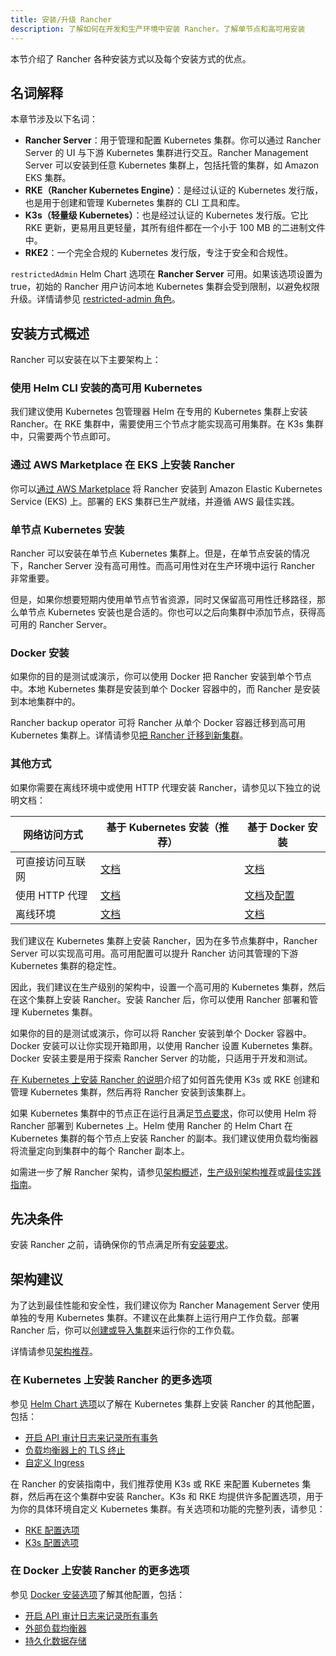 ```yaml
---
title: 安装/升级 Rancher
description: 了解如何在开发和生产环境中安装 Rancher。了解单节点和高可用安装
---
```


<head>
  <link rel="canonical" href="https://ranchermanager.docs.rancher.com/zh/getting-started/installation-and-upgrade"/>
</head>

本节介绍了 Rancher 各种安装方式以及每个安装方式的优点。

## 名词解释

本章节涉及以下名词：

- **Rancher Server**：用于管理和配置 Kubernetes 集群。你可以通过 Rancher Server 的 UI 与下游 Kubernetes 集群进行交互。Rancher Management Server 可以安装到任意 Kubernetes 集群上，包括托管的集群，如 Amazon EKS 集群。
- **RKE（Rancher Kubernetes Engine）**：是经过认证的 Kubernetes 发行版，也是用于创建和管理 Kubernetes 集群的 CLI 工具和库。
- **K3s（轻量级 Kubernetes）**：也是经过认证的 Kubernetes 发行版。它比 RKE 更新，更易用且更轻量，其所有组件都在一个小于 100 MB 的二进制文件中。
- **RKE2**：一个完全合规的 Kubernetes 发行版，专注于安全和合规性。

`restrictedAdmin` Helm Chart 选项在 **Rancher Server** 可用。如果该选项设置为 true，初始的 Rancher 用户访问本地 Kubernetes 集群会受到限制，以避免权限升级。详情请参见 [restricted-admin 角色](../../how-to-guides/new-user-guides/authentication-permissions-and-global-configuration/manage-role-based-access-control-rbac/global-permissions.md#受限管理员)。

## 安装方式概述

Rancher 可以安装在以下主要架构上：

### 使用 Helm CLI 安装的高可用 Kubernetes

我们建议使用 Kubernetes 包管理器 Helm 在专用的 Kubernetes 集群上安装 Rancher。在 RKE 集群中，需要使用三个节点才能实现高可用集群。在 K3s 集群中，只需要两个节点即可。

### 通过 AWS Marketplace 在 EKS 上安装 Rancher

你可以[通过 AWS Marketplace](../quick-start-guides/deploy-rancher-manager/aws-marketplace.md) 将 Rancher 安装到 Amazon Elastic Kubernetes Service (EKS) 上。部署的 EKS 集群已生产就绪，并遵循 AWS 最佳实践。

### 单节点 Kubernetes 安装

Rancher 可以安装在单节点 Kubernetes 集群上。但是，在单节点安装的情况下，Rancher Server 没有高可用性。而高可用性对在生产环境中运行 Rancher 非常重要。

但是，如果你想要短期内使用单节点节省资源，同时又保留高可用性迁移路径，那么单节点 Kubernetes 安装也是合适的。你也可以之后向集群中添加节点，获得高可用的 Rancher Server。

### Docker 安装

如果你的目的是测试或演示，你可以使用 Docker 把 Rancher 安装到单个节点中。本地 Kubernetes 集群是安装到单个 Docker 容器中的，而 Rancher 是安装到本地集群中的。

Rancher backup operator 可将 Rancher 从单个 Docker 容器迁移到高可用 Kubernetes 集群上。详情请参见[把 Rancher 迁移到新集群](../../how-to-guides/new-user-guides/backup-restore-and-disaster-recovery/migrate-rancher-to-new-cluster.md)。

### 其他方式

如果你需要在离线环境中或使用 HTTP 代理安装 Rancher，请参见以下独立的说明文档：

| 网络访问方式     | 基于 Kubernetes 安装（推荐）                                                                    | 基于 Docker 安装                                                                                                                                                                                          |
| ---------------- | ----------------------------------------------------------------------------------------------- | --------------------------------------------------------------------------------------------------------------------------------------------------------------------------------------------------------- |
| 可直接访问互联网 | [文档](install-upgrade-on-a-kubernetes-cluster/install-upgrade-on-a-kubernetes-cluster.md)      | [文档](other-installation-methods/rancher-on-a-single-node-with-docker/rancher-on-a-single-node-with-docker.md)                                                                                           |
| 使用 HTTP 代理   | [文档](other-installation-methods/rancher-behind-an-http-proxy/rancher-behind-an-http-proxy.md) | [文档](other-installation-methods/rancher-on-a-single-node-with-docker/rancher-on-a-single-node-with-docker.md)及[配置](../../reference-guides/single-node-rancher-in-docker/http-proxy-configuration.md) |
| 离线环境         | [文档](other-installation-methods/air-gapped-helm-cli-install/air-gapped-helm-cli-install.md)   | [文档](other-installation-methods/air-gapped-helm-cli-install/air-gapped-helm-cli-install.md)                                                                                                             |

我们建议在 Kubernetes 集群上安装 Rancher，因为在多节点集群中，Rancher Server 可以实现高可用。高可用配置可以提升 Rancher 访问其管理的下游 Kubernetes 集群的稳定性。

因此，我们建议在生产级别的架构中，设置一个高可用的 Kubernetes 集群，然后在这个集群上安装 Rancher。安装 Rancher 后，你可以使用 Rancher 部署和管理 Kubernetes 集群。

如果你的目的是测试或演示，你可以将 Rancher 安装到单个 Docker 容器中。Docker 安装可以让你实现开箱即用，以使用 Rancher 设置 Kubernetes 集群。Docker 安装主要是用于探索 Rancher Server 的功能，只适用于开发和测试。

[在 Kubernetes 上安装 Rancher 的说明](install-upgrade-on-a-kubernetes-cluster/install-upgrade-on-a-kubernetes-cluster.md)介绍了如何首先使用 K3s 或 RKE 创建和管理 Kubernetes 集群，然后再将 Rancher 安装到该集群上。

如果 Kubernetes 集群中的节点正在运行且满足[节点要求](installation-requirements/installation-requirements.md)，你可以使用 Helm 将 Rancher 部署到 Kubernetes 上。Helm 使用 Rancher 的 Helm Chart 在 Kubernetes 集群的每个节点上安装 Rancher 的副本。我们建议使用负载均衡器将流量定向到集群中的每个 Rancher 副本上。

如需进一步了解 Rancher 架构，请参见[架构概述](../../reference-guides/rancher-manager-architecture/rancher-manager-architecture.md)，[生产级别架构推荐](../../reference-guides/rancher-manager-architecture/architecture-recommendations.md)或[最佳实践指南](../../reference-guides/best-practices/rancher-server/tips-for-running-rancher.md)。

## 先决条件

安装 Rancher 之前，请确保你的节点满足所有[安装要求](installation-requirements/installation-requirements.md)。

## 架构建议

为了达到最佳性能和安全性，我们建议你为 Rancher Management Server 使用单独的专用 Kubernetes 集群。不建议在此集群上运行用户工作负载。部署 Rancher 后，你可以[创建或导入集群](../../how-to-guides/new-user-guides/kubernetes-clusters-in-rancher-setup/kubernetes-clusters-in-rancher-setup.md)来运行你的工作负载。

详情请参见[架构推荐](../../reference-guides/rancher-manager-architecture/architecture-recommendations.md)。

### 在 Kubernetes 上安装 Rancher 的更多选项

参见 [Helm Chart 选项](installation-references/helm-chart-options.md)以了解在 Kubernetes 集群上安装 Rancher 的其他配置，包括：

- [开启 API 审计日志来记录所有事务](installation-references/helm-chart-options.md#api-审计日志)
- [负载均衡器上的 TLS 终止](installation-references/helm-chart-options.md#外部-tls-终止)
- [自定义 Ingress](installation-references/helm-chart-options.md#自定义-ingress)

在 Rancher 的安装指南中，我们推荐使用 K3s 或 RKE 来配置 Kubernetes 集群，然后再在这个集群中安装 Rancher。K3s 和 RKE 均提供许多配置选项，用于为你的具体环境自定义 Kubernetes 集群。有关选项和功能的完整列表，请参见：

- [RKE 配置选项](https://rancher.com/docs/rke/latest/en/config-options/)
- [K3s 配置选项](https://rancher.com/docs/k3s/latest/en/installation/install-options/)

### 在 Docker 上安装 Rancher 的更多选项

参见 [Docker 安装选项](other-installation-methods/rancher-on-a-single-node-with-docker/rancher-on-a-single-node-with-docker.md)了解其他配置，包括：

- [开启 API 审计日志来记录所有事务](../../reference-guides/single-node-rancher-in-docker/advanced-options.md#api-审计日志)
- [外部负载均衡器](../../how-to-guides/advanced-user-guides/configure-layer-7-nginx-load-balancer.md)
- [持久化数据存储](../../reference-guides/single-node-rancher-in-docker/advanced-options.md#持久化数据)
